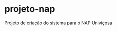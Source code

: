 # projeto-nap
<p>
  Projeto de criação do sistema para o NAP Univiçosa
</p>
<img src"prototipo.jpeg">
